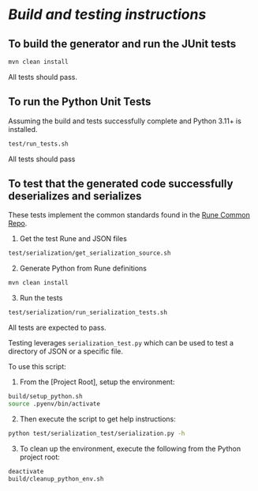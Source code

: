 # _Build and testing instructions_

## To build the generator and run the JUnit tests

```sh
mvn clean install
```

All tests should pass.

## To run the Python Unit Tests
Assuming the build and tests successfully complete and Python 3.11+ is installed.

```sh
test/run_tests.sh
```
All tests should pass

## To test that the generated code successfully deserializes and serializes 

These tests implement the common standards found in the [Rune Common Repo](https://github.com/finos/rune-common.git).  

1. Get the test Rune and JSON files

```sh
test/serialization/get_serialization_source.sh
```
2. Generate Python from Rune definitions
```sh
mvn clean install
```
3. Run the tests
```sh
test/serialization/run_serialization_tests.sh
```

All tests are expected to pass.

Testing leverages `serialization_test.py` which can be used to test a directory of JSON or a specific file.

To use this script:
1. From the [Project Root], setup the environment:
```sh
build/setup_python.sh
source .pyenv/bin/activate
```
2. Then execute the script to get help instructions:
```sh
python test/serialization_test/serialization.py -h
```
3. To clean up the environment, execute the following from the Python project root:
```sh
deactivate
build/cleanup_python_env.sh
```
